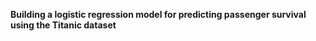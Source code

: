 **Building a logistic regression model for predicting passenger survival using the Titanic dataset**
